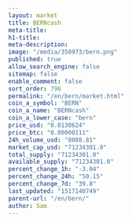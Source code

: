 ```yaml
---
layout: market
title: BERNcash
meta-title: 
h1-title: 
meta-description: 
image: "/media/350973/bern.png"
published: true
allow_search_engine: false
sitemap: false
enable_comment: false
sort_order: 796
permalink: "/en/bern/market.html"
coin_a_symbol: "BERN"
coin_a_name: "BERNcash"
coin_a_lower_case: "bern"
price_usd: "0.0130624"
price_btc: "0.00000111"
24h_volume_usd: "8088.81"
market_cap_usd: "71234301.0"
total_supply: "71234301.0"
available_supply: "71234301.0"
percent_change_1h: "-3.04"
percent_change_24h: "50.15"
percent_change_7d: "39.8"
last_updated: "1517140749"
parent-url: "/en/bern/"
author: Sam
---
```


